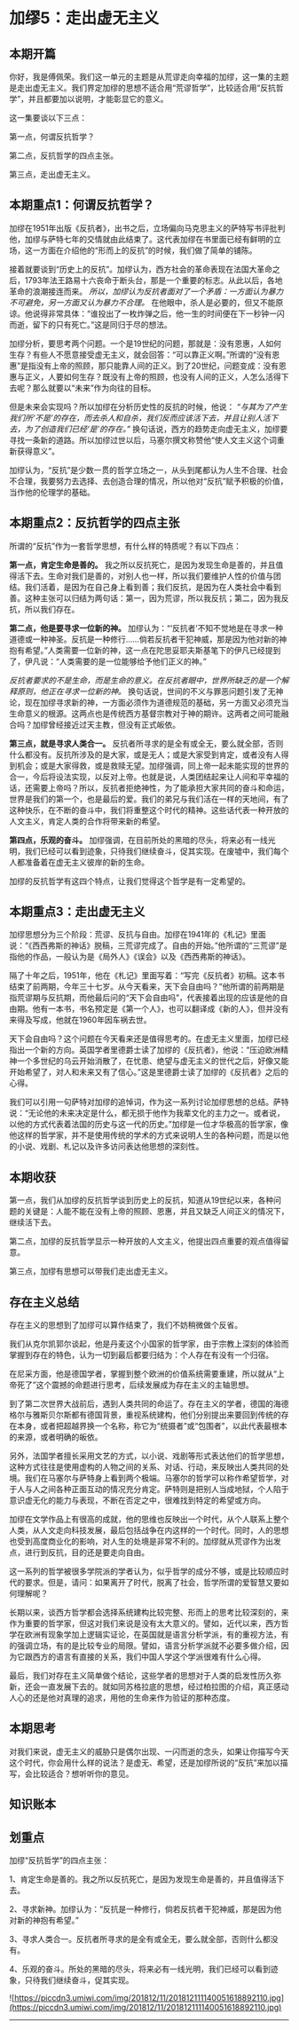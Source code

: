 # 加缪5：走出虚无主义

## 本期开篇

你好，我是傅佩荣。我们这一单元的主题是从荒谬走向幸福的加缪，这一集的主题是走出虚无主义。我们界定加缪的思想不适合用“荒谬哲学”，比较适合用“反抗哲学”，并且都要加以说明，才能彰显它的意义。

这一集要谈以下三点：

第一点，何谓反抗哲学？

第二点，反抗哲学的四点主张。

第三点，走出虚无主义。

## 本期重点1：何谓反抗哲学？

加缪在1951年出版《反抗者》，出书之后，立场偏向马克思主义的萨特写书评批判他，加缪与萨特七年的交情就由此结束了。这代表加缪在书里面已经有鲜明的立场，这一方面在介绍他的“形而上的反抗”的时候，我们做了简单的铺陈。

接着就要谈到“历史上的反抗”。加缪认为，西方社会的革命表现在法国大革命之后，1793年法王路易十六丧命于断头台，那是一个重要的标志。从此以后，各地革命的浪潮接连而来。 *所以，加缪认为反抗者面对了一个矛盾：一方面认为暴力不可避免，另一方面又认为暴力不合理。* 在他眼中，杀人是必要的，但又不能原谅。他说得非常具体：“谁投出了一枚炸弹之后，他一生的时间便在下一秒钟一闪而逝，留下的只有死亡。”这是同归于尽的想法。

加缪分析，要思考两个问题。一个是19世纪的问题，那就是：没有恩惠，人如何生存？有些人不愿意接受虚无主义，就会回答：“可以靠正义啊。”所谓的“没有恩惠”是指没有上帝的照顾，那只能靠人间的正义。到了20世纪，问题变成：没有恩惠与正义，人要如何生存？既没有上帝的照顾，也没有人间的正义，人怎么活得下去呢？那么就要以“未来”作为向往的目标。

但是未来会实现吗？所以加缪在分析历史性的反抗的时候，他说： *“与其为了产生我们所‘不是’的存在，而去杀人和自杀，我们反而应该活下去，并且让别人活下去，为了创造我们已经‘是’的存在。”* 换句话说，西方的趋势走向虚无主义，加缪要寻找一条新的道路。所以加缪过世以后，马塞尔撰文称赞他“使人文主义这个词重新获得意义”。

加缪认为，“反抗”是少数一贯的哲学立场之一，从头到尾都认为人生不合理、社会不合理，我要努力去选择、去创造合理的情况，所以他对“反抗”赋予积极的价值，当作他的伦理学的基础。

## 本期重点2：反抗哲学的四点主张

所谓的“反抗”作为一套哲学思想，有什么样的特质呢？有以下四点：

 **第一点，肯定生命是善的。** 我之所以反抗死亡，是因为发现生命是善的，并且值得活下去。生命对我们是善的，对别人也一样，所以我们要维护人性的价值与团结。我们活着，是因为在自己身上看到善；我们反抗，是因为在人类社会中看到善。这种主张可以归结为两句话：第一，因为荒谬，所以我反抗；第二，因为我反抗，所以我们存在。

 **第二点，他是要寻求一位新的神。** 加缪认为：“‘反抗者’不知不觉地是在寻求一种道德或一种神圣。反抗是一种修行……倘若反抗者干犯神威，那是因为他对新的神抱有希望。”人类需要一位新的神，这一点在陀思妥耶夫斯基笔下的伊凡已经提到了，伊凡说：“人类需要的是一位能够给予他们正义的神。”

 *反抗者要求的不是生命，而是生命的意义。在反抗者眼中，世界所缺乏的是一个解释原则，他正在寻求一位新的神。* 换句话说，世间的不义与罪恶问题引发了无神论，现在加缪寻求新的神，一方面必须作为道德规范的基础，另一方面又必须充当生命意义的根源。这两点也是传统西方基督宗教对于神的期许。这两者之间可能融合吗？加缪曾经接近过天主教，但没有正式皈依。

 **第三点，就是寻求人类合一。** 反抗者所寻求的是全有或全无，要么就全部，否则什么都没有。反抗所涉及的是大家，或是无人；或是大家受到肯定，或者没有人得到机会；或是大家得救，或是救赎无望。加缪强调，同上帝一起未能实现的世界的合一，今后将设法实现，以反对上帝。也就是说，人类团结起来让人间和平幸福的话，还需要上帝吗？所以，反抗者拒绝神性，为了能承担大家共同的奋斗和命运，世界是我们的第一个，也是最后的爱。我们的弟兄与我们活在一样的天地间，有了这种快乐，在不断的奋斗中，我们将重整这个时代的精神。这些话代表一种开放的人文主义，肯定人类的合作将带来新的希望。

 **第四点，乐观的奋斗。** 加缪强调，在目前所处的黑暗的尽头，将来必有一线光明，我们已经可以看到迹象，只待我们继续奋斗，促其实现。在废墟中，我们每个人都准备着在虚无主义彼岸的新的生命。

加缪的反抗哲学有这四个特点，让我们觉得这个哲学是有一定希望的。

## 本期重点3：走出虚无主义

加缪思想分为三个阶段：荒谬、反抗与自由。加缪在1941年的《札记》里面说：“《西西弗斯的神话》脱稿，三荒谬完成了。自由的开始。”他所谓的“三荒谬”是指他的作品，一般认为是《局外人》《误会》以及《西西弗斯的神话》。

隔了十年之后，1951年，他在《札记》里面写着：“写完《反抗者》初稿。这本书结束了前两期，今年三十七岁。从今天看来，天下会自由吗？”他所谓的前两期是指荒谬期与反抗期，而他最后问的“天下会自由吗”，代表接着出现的应该是他的自由期。他有一本书，书名预定是《第一个人》，也可以翻译成《新的人》，但并没有来得及写成，他就在1960年因车祸去世。

天下会自由吗？这个问题在今天看来还是值得思考的。在虚无主义里面，加缪已经指出一个新的方向。英国学者里德爵士读了加缪的《反抗者》，他说：“压迫欧洲精神一个多世纪的乌云开始消散了，在忧患、绝望与虚无主义的世代之后，好像又能开始希望了，对人和未来又有了信心。”这是里德爵士读了加缪的《反抗者》之后的心得。

我们可以引用一句萨特对加缪的追悼词，作为这一系列讨论加缪思想的总结。萨特说：“无论他的未来决定是什么，都无损于他作为我辈文化的主力之一。或者说，以他的方式代表着法国的历史与这一代的历史。”加缪是一位才华极高的哲学家，像他这样的哲学家，并不是使用传统的学术的方式来说明人生的各种问题，而是以他的小说、戏剧、札记以及许多访问表达他思想的深刻性。

## 本期收获

第一点，我们从加缪的反抗哲学谈到历史上的反抗，知道从19世纪以来，各种问题的关键是：人能不能在没有上帝的照顾、恩惠，并且又缺乏人间正义的情况下，继续活下去。

第二点，加缪的反抗哲学显示一种开放的人文主义，他提出四点重要的观点值得留意。

第三点，加缪有思想可以带我们走出虚无主义。

## 存在主义总结

存在主义的思想到了加缪可以算作结束了，我们不妨稍微做个反省。

我们从克尔凯郭尔谈起，他是丹麦这个小国家的哲学家，由于宗教上深刻的体验而掌握到存在的特色，认为一切到最后都要归结为：个人存在有没有一个归宿。

在尼采方面，他是德国学者，掌握到整个欧洲的价值系统需要重建，所以就从“上帝死了”这个震撼的命题进行思考，后续发展成为存在主义的主轴思想。

到了第二次世界大战前后，遇到人类共同的命运了。存在主义的学者，德国的海德格尔与雅斯贝尔斯都有德国背景，重视系统建构，他们分别提出来要回到传统的存在本身，或者把超越界换一个名称，称它为“统摄者”或“包围者”，以此代表最根本的来源，或者明确的皈依。

另外，法国学者擅长采用文艺的方式，以小说、戏剧等形式表达他们的哲学思想，这种方式往往是使用虚构的人物之间的关系、对话、行动，来反映出人类共同的处境。我们在马塞尔与萨特身上看到两个极端。马塞尔的哲学可以称作希望哲学，对于人与人之间各种正面互动的情况充分肯定。萨特则是把别人当成地狱，个人陷于意识虚无化的能力与表现，不断在否定之中，很难找到特定的希望或方向。

加缪在文学作品上有很高的成就，他的思维也反映出一个时代，从个人联系上整个人类，从人文走向科技发展，最后包括战争在内这样的一个时代。同时，人的思想也受到高度商业化的影响，对人生的处境是非常不利的。加缪就从荒谬作为出发点，进行到反抗，目的还是要走向自由。

这一系列的哲学被很多学院派的学者认为，似乎哲学的成分不够，或是比较顺应时代的要求。但是，请问：如果离开了时代，脱离了社会，哲学所谓的爱智慧又要如何理解呢？

长期以来，谈西方哲学都会选择系统建构比较完整、形而上的思考比较深刻的，来作为重要的哲学家，但这对我们来说是没有太大意义的。譬如，近代以来，西方哲学在欧洲有现象学加上逻辑实证论，在英国就是语言分析学派，有的重视方法，有的强调立场，有的是比较专业的局限。譬如，语言分析学派就不必要多做介绍，因为它跟西方的语言有直接的关系，我们中国人学这个学派很难有什么心得。

最后，我们对存在主义简单做个结论，这些学者的思想对于人类的启发性历久弥新，还会一直发展下去的。就如同苏格拉底的思想，经过柏拉图的介绍，真正感动人心的还是他对真理的追求，用他的生命来作为验证的那种态度。

## 本期思考

对我们来说，虚无主义的威胁只是偶尔出现、一闪而逝的念头，如果让你描写今天这个时代，你会用什么样的说法？是虚无、希望，还是加缪所说的“反抗”来加以描写，会比较适合？想听听你的意见。

## 知识账本

## 划重点

加缪“反抗哲学”的四点主张：

1、肯定生命是善的。我之所以反抗死亡，是因为发现生命是善的，并且值得活下去。

2、寻求新神。加缪认为：“反抗是一种修行，倘若反抗者干犯神威，那是因为他对新的神抱有希望。”

3、寻求人类合一。反抗者所寻求的是全有或全无，要么就全部，否则什么都没有。

4、乐观的奋斗。所处的黑暗的尽头，将来必有一线光明，我们已经可以看到迹象，只待我们继续奋斗，促其实现。

![https://piccdn3.umiwi.com/img/201812/11/201812111140051618892110.jpg](https://piccdn3.umiwi.com/img/201812/11/201812111140051618892110.jpg)

---
